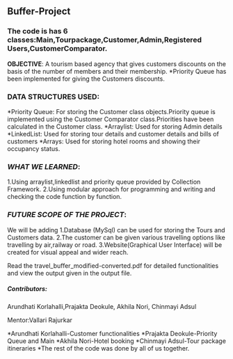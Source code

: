 ## Buffer-Project
### The code is has 6 classes:Main,Tourpackage,Customer,Admin,Registered Users,CustomerComparator.
**OBJECTIVE**:
A tourism based agency that gives customers discounts on the basis of the number of members and their membership.
*Priority Queue has been implemented for giving the Customers discounts.
### **DATA STRUCTURES USED**:
*Priority Queue: For storing the Customer class objects.Priority queue is implemented using the Customer Comparator class.Priorities have been calculated in the Customer class.
*Arraylist: Used for storing Admin details
*LinkedList: Used for storing tour details and customer details and bills of customers
*Arrays: Used for storing hotel rooms and showing their occupancy status.

### *WHAT WE LEARNED*:
1.Using arraylist,linkedlist and priority queue provided by Collection Framework.
2.Using modular approach for programming and writing and checking the code function by function.

### *FUTURE SCOPE OF THE PROJECT*:
We will be adding 
1.Database (MySql) can be used for storing the Tours and Customers data.
2.The customer can be given various travelling options like travelling by air,railway or road.
3.Website(Graphical User Interface) will be created for visual appeal and wider reach.

Read the travel_buffer_modified-converted.pdf for detailed functionalities and view the output given in the output file.
##### *Contributors*:
Arundhati Korlahalli,Prajakta Deokule, Akhila Nori, Chinmayi Adsul

Mentor:Vallari Rajurkar

*Arundhati Korlahalli-Customer functionalities 
*Prajakta Deokule-Priority Queue and Main
*Akhila Nori-Hotel booking 
*Chinmayi Adsul-Tour package itineraries
*The rest of the code was done by all of us together.
